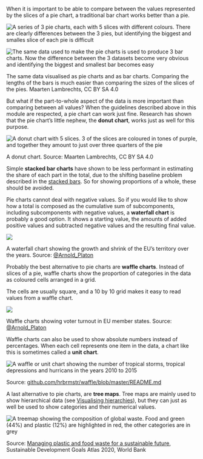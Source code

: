 When it is important to be able to compare between the values represented by the slices of a pie chart, a traditional bar chart works better than a pie.

![A series of 3 pie charts, each with 5 slices with different colours. There are clearly differences between the 3 pies, but identifying the biggest and smalles slice of each pie is difficult](A%20deep%20dive%20into%20pie%20charts%208f7a2fa9981a492ebaaad63e57d36d6e/pies.png)

![The same data used to make the pie charts is used to produce 3 bar charts. Now the difference between the 3 datasets become very obvious and identifying the biggest and smallest bar becomes easy](A%20deep%20dive%20into%20pie%20charts%208f7a2fa9981a492ebaaad63e57d36d6e/bars.png)

The same data visualised as pie charts and as bar charts. Comparing the lengths of the bars is much easier than comparing the sizes of the slices of the pies. Maarten Lambrechts, CC BY SA 4.0

But what if the part-to-whole aspect of the data is more important than comparing between all values? When the guidelines described above in this module are respected, a pie chart can work just fine. Research has shown that the pie chart’s little nephew, the **donut chart**, works just as well for this purpose.

<p class='center'>
<img src='A%20deep%20dive%20into%20pie%20charts%208f7a2fa9981a492ebaaad63e57d36d6e/donut-chart2x.png' alt='A donut chart with 5 slices. 3 of the slices are coloured in tones of purple, and together they amount to just over three quarters of the pie' class='max-600' />
</p>

A donut chart. Source: Maarten Lambrechts, CC BY SA 4.0

Simple **stacked bar charts** have shown to be less performant in estimating the share of each part in the total, due to the shifting baseline problem described in the <span class='internal-link'>[stacked bars](stacked-bars)</span>. So for showing proportions of a whole, these should be avoided.

Pie charts cannot deal with negative values. So if you would like to show how a total is composed as the cumulative sum of subcomponents, including subcomponents with negative values, a **waterfall chart** is probably a good option. It shows a starting value, the amounts of added positive values and subtracted negative values and the resulting final value.

![](A%20deep%20dive%20into%20pie%20charts%208f7a2fa9981a492ebaaad63e57d36d6e/waterfall-chart-eu-arnold-platon.jpeg)

A waterfall chart showing the growth and shrink of the EU’s territory over the years. Source: [@Arnold_Platon](https://twitter.com/Arnold_Platon/status/1014252269557239808)

Probably the best alternative to pie charts are **waffle charts**. Instead of slices of a pie, waffle charts show the proportion of categories in the data as coloured cells arranged in a grid.

The cells are usually square, and a 10 by 10 grid makes it easy to read values from a waffle chart.

![](A%20deep%20dive%20into%20pie%20charts%208f7a2fa9981a492ebaaad63e57d36d6e/waffle-chart-arnold-platon.jpg)

Waffle charts showing voter turnout in EU member states. Source: [@Arnold_Platon](https://twitter.com/Arnold_Platon/status/1014252269557239808)

Waffle charts can also be used to show absolute numbers instead of percentages. When each cell represents one item in the data, a chart like this is sometimes called a **unit chart**.

![A waffle or unit chart showing the number of tropical storms, tropical depressions and hurricans in the years 2010 to 2015](A%20deep%20dive%20into%20pie%20charts%208f7a2fa9981a492ebaaad63e57d36d6e/waffle-bars-1.png)

Source: [github.com/hrbrmstr/waffle/blob/master/README.md](https://github.com/hrbrmstr/waffle/blob/master/README.md)

A last alternative to pie charts, are **tree maps**. Tree maps are mainly used to show hierarchical data (see <span class='internal-link'>[Visualising hierarchies](visualising-hierarchies)</span>), but they can just as well be used to show categories and their numerical values.

![A treemap showing the composition of global waste. Food and green (44%) and plastic (12%) are highlighted in red, the other categories are in grey](A%20deep%20dive%20into%20pie%20charts%208f7a2fa9981a492ebaaad63e57d36d6e/treemap-waste-yaryna.jpg)

Source: [Managing plastic and food waste for a sustainable future](https://datatopics.worldbank.org/sdgatlas/goal-12-responsible-consumption-and-production/), Sustainable Development Goals Atlas 2020, World Bank